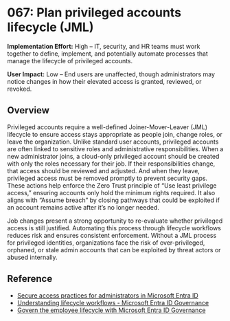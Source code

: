 # 067: Plan privileged accounts lifecycle (JML)

**Implementation Effort:** High – IT, security, and HR teams must work together to define, implement, and potentially automate processes that manage the lifecycle of privileged accounts.

**User Impact:** Low – End users are unaffected, though administrators may notice changes in how their elevated access is granted, reviewed, or revoked.

## Overview

Privileged accounts require a well-defined Joiner-Mover-Leaver (JML) lifecycle to ensure access stays appropriate as people join, change roles, or leave the organization. Unlike standard user accounts, privileged accounts are often linked to sensitive roles and administrative responsibilities. When a new administrator joins, a cloud-only privileged account should be created with only the roles necessary for their job. If their responsibilities change, that access should be reviewed and adjusted. And when they leave, privileged access must be removed promptly to prevent security gaps. These actions help enforce the Zero Trust principle of “Use least privilege access,” ensuring accounts only hold the minimum rights required. It also aligns with “Assume breach” by closing pathways that could be exploited if an account remains active after it’s no longer needed.

Job changes present a strong opportunity to re-evaluate whether privileged access is still justified. Automating this process through lifecycle workflows reduces risk and ensures consistent enforcement. Without a JML process for privileged identities, organizations face the risk of over-privileged, orphaned, or stale admin accounts that can be exploited by threat actors or abused internally.

## Reference

* [Secure access practices for administrators in Microsoft Entra ID](https://learn.microsoft.com/entra/identity/role-based-access-control/security-planning)
* [Understanding lifecycle workflows - Microsoft Entra ID Governance](https://learn.microsoft.com/entra/id-governance/understanding-lifecycle-workflows)
* [Govern the employee lifecycle with Microsoft Entra ID Governance](https://learn.microsoft.com/entra/id-governance/scenarios/govern-the-employee-lifecycle)
